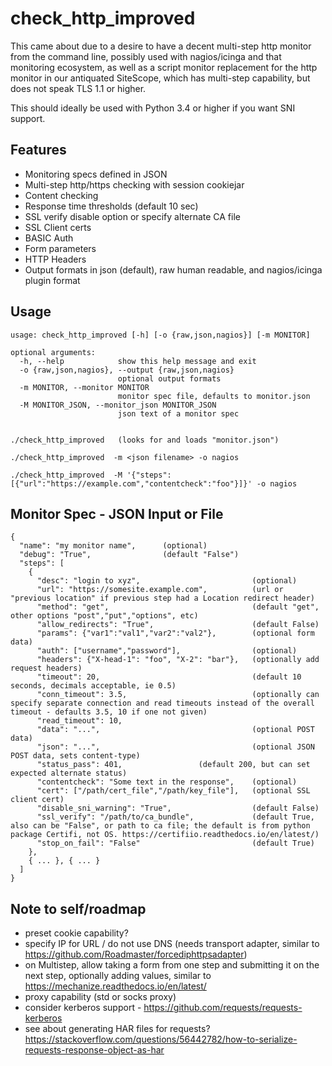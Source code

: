 # check_http_improved

This came about due to a desire to have a decent multi-step http monitor from the command line, possibly used with nagios/icinga and that monitoring ecosystem, as well as a script monitor replacement for the http monitor in our antiquated SiteScope, which has multi-step capability, but does not speak TLS 1.1 or higher.

This should ideally be used with Python 3.4 or higher if you want SNI support.  

## Features

* Monitoring specs defined in JSON
* Multi-step http/https checking with session cookiejar
* Content checking
* Response time thresholds (default 10 sec)
* SSL verify disable option or specify alternate CA file
* SSL Client certs
* BASIC Auth
* Form parameters
* HTTP Headers
* Output formats in json (default), raw human readable, and nagios/icinga plugin format

## Usage

```
usage: check_http_improved [-h] [-o {raw,json,nagios}] [-m MONITOR]

optional arguments:
  -h, --help            show this help message and exit
  -o {raw,json,nagios}, --output {raw,json,nagios}
                        optional output formats
  -m MONITOR, --monitor MONITOR
                        monitor spec file, defaults to monitor.json
  -M MONITOR_JSON, --monitor_json MONITOR_JSON
                        json text of a monitor spec


./check_http_improved   (looks for and loads "monitor.json")

./check_http_improved  -m <json filename> -o nagios

./check_http_improved  -M '{"steps":[{"url":"https://example.com","contentcheck":"foo"}]}' -o nagios
```

## Monitor Spec - JSON Input or File 
```
{
  "name": "my monitor name",      (optional)
  "debug": "True",                (default "False")
  "steps": [
    { 
      "desc": "login to xyz",                         (optional)
      "url": "https://somesite.example.com",          (url or "previous location" if previous step had a Location redirect header)
      "method": "get",                                (default "get", other options "post","put","options", etc)
      "allow_redirects": "True",                      (default False)
      "params": {"var1":"val1","var2":"val2"},        (optional form data)
      "auth": ["username","password"],                (optional)
      "headers": {"X-head-1": "foo", "X-2": "bar"},   (optionally add request headers)
      "timeout": 20,                                  (default 10 seconds, decimals acceptable, ie 0.5)
      "conn_timeout": 3.5,                            (optionally can specify separate connection and read timeouts instead of the overall timeout - defaults 3.5, 10 if one not given)
      "read_timeout": 10,
      "data": "...",                                  (optional POST data)
      "json": "...",                                  (optional JSON POST data, sets content-type)
      "status_pass": 401,			      (default 200, but can set expected alternate status)
      "contentcheck": "Some text in the response",    (optional)
      "cert": ["/path/cert_file","/path/key_file"],   (optional SSL client cert)
      "disable_sni_warning": "True",                  (default False)
      "ssl_verify": "/path/to/ca_bundle",             (default True, also can be "False", or path to ca file; the default is from python package Certifi, not OS. https://certifiio.readthedocs.io/en/latest/)
      "stop_on_fail": "False"                         (default True)
    },
    { ... }, { ... }
  ]
}
```

## Note to self/roadmap

- preset cookie capability?
- specify IP for URL / do not use DNS (needs transport adapter, similar to https://github.com/Roadmaster/forcediphttpsadapter)
- on Multistep, allow taking a form from one step and submitting it on the next step, optionally adding values, similar to https://mechanize.readthedocs.io/en/latest/
- proxy capability (std or socks proxy)
- consider kerberos support - https://github.com/requests/requests-kerberos
- see about generating HAR files for requests?   https://stackoverflow.com/questions/56442782/how-to-serialize-requests-response-object-as-har
